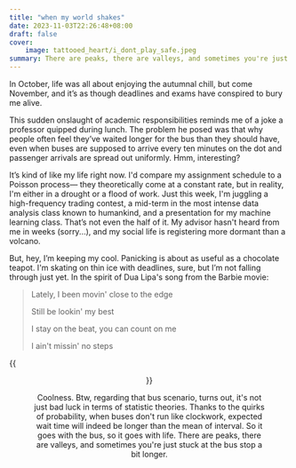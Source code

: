 ```yaml
---
title: "when my world shakes"
date: 2023-11-03T22:26:48+08:00
draft: false
cover:
    image: tattooed_heart/i_dont_play_safe.jpeg
summary: There are peaks, there are valleys, and sometimes you're just stuck at the bus stop a bit longer.
---
```


In October, life was all about enjoying the autumnal chill, but come November, and it’s as though deadlines and exams have conspired to bury me alive.

This sudden onslaught of academic responsibilities reminds me of a joke a professor quipped during lunch. The problem he posed was that why people often feel they’ve waited longer for the bus than they should have, even when buses are supposed to arrive every ten minutes on the dot and passenger arrivals are spread out uniformly. Hmm, interesting?

It’s kind of like my life right now. I'd compare my assignment schedule to a Poisson process— they theoretically come at a constant rate, but in reality, I'm either in a drought or a flood of work. Just this week, I'm juggling a high-frequency trading contest, a mid-term in the most intense data analysis class known to humankind, and a presentation for my machine learning class. That’s not even the half of it. My advisor hasn't heard from me in weeks (sorry...), and my social life is registering more dormant than a volcano.

But, hey, I’m keeping my cool. Panicking is about as useful as a chocolate teapot. I'm skating on thin ice with deadlines, sure, but I’m not falling through just yet. In the spirit of Dua Lipa's song from the Barbie movie:

> Lately, I been movin' close to the edge
>
> Still be lookin' my best
>
> I stay on the beat, you can count on me
>
> I ain't missin' no steps

{{<figure align="center" src="/tattooed_heart/i_dont_play_safe.jpeg" caption="when my heart break, when my world shake... it's like same chaotic and absurdity but more control">}}

Coolness. Btw, regarding that bus scenario, turns out, it's not just bad luck in terms of statistic theories. Thanks to the quirks of probability, when buses don't run like clockwork, expected wait time will indeed be longer than the mean of interval. So it goes with the bus, so it goes with life. There are peaks, there are valleys, and sometimes you're just stuck at the bus stop a bit longer.

